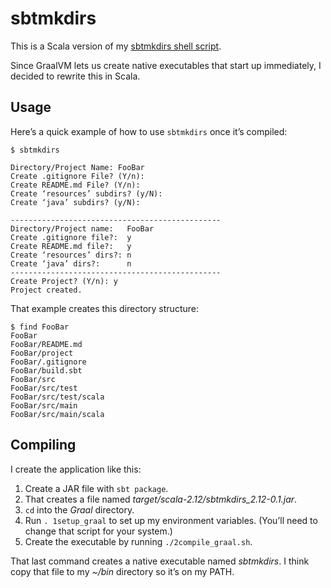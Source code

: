 # sbtmkdirs

This is a Scala version of my 
[sbtmkdirs shell script](https://alvinalexander.com/sbtmkdirs).

Since GraalVM lets us create native executables that start up
immediately, I decided to rewrite this in Scala.


## Usage

Here’s a quick example of how to use `sbtmkdirs` once it’s compiled:

````
$ sbtmkdirs 

Directory/Project Name: FooBar
Create .gitignore File? (Y/n): 
Create README.md File? (Y/n): 
Create ‘resources’ subdirs? (y/N): 
Create ‘java’ subdirs? (y/N): 

-----------------------------------------------
Directory/Project name:   FooBar
Create .gitignore file?:  y
Create README.md file?:   y
Create ‘resources’ dirs?: n
Create ‘java’ dirs?:      n
-----------------------------------------------
Create Project? (Y/n): y
Project created.
````

That example creates this directory structure:

````
$ find FooBar
FooBar
FooBar/README.md
FooBar/project
FooBar/.gitignore
FooBar/build.sbt
FooBar/src
FooBar/src/test
FooBar/src/test/scala
FooBar/src/main
FooBar/src/main/scala
````


## Compiling

I create the application like this:

1. Create a JAR file with `sbt package`.
2. That creates a file named *target/scala-2.12/sbtmkdirs_2.12-0.1.jar*.
3. `cd` into the *Graal* directory.
4. Run `. 1setup_graal` to set up my environment variables. (You’ll need to change that script for your system.)
5. Create the executable by running `./2compile_graal.sh`.

That last command creates a native executable named *sbtmkdirs*. I think copy that file to my *~/bin* directory so it’s on my PATH.

